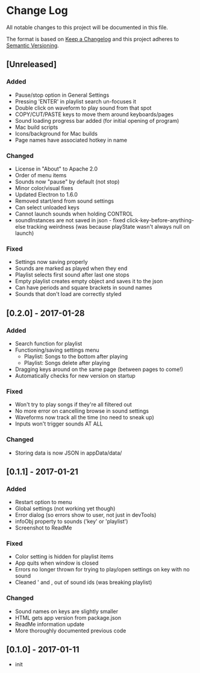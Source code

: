 # Change Log
All notable changes to this project will be documented in this file.

The format is based on [Keep a Changelog](http://keepachangelog.com/)
and this project adheres to [Semantic Versioning](http://semver.org/).

## [Unreleased]
### Added
- Pause/stop option in General Settings
- Pressing 'ENTER' in playlist search un-focuses it
- Double click on waveform to play sound from that spot
- COPY/CUT/PASTE keys to move them around keyboards/pages
- Sound loading progress bar added (for initial opening of program)
- Mac build scripts
- Icons/background for Mac builds
- Page names have associated hotkey in name

### Changed
- License in "About" to Apache 2.0
- Order of menu items
- Sounds now "pause" by default (not stop)
- Minor color/visual fixes
- Updated Electron to 1.6.0
- Removed start/end from sound settings
- Can select unloaded keys
- Cannot launch sounds when holding CONTROL
- soundInstances are not saved in json - fixed click-key-before-anything-else tracking weirdness (was because playState wasn't always null on launch)

### Fixed
- Settings now saving properly
- Sounds are marked as played when they end
- Playlist selects first sound after last one stops
- Empty playlist creates empty object and saves it to the json
- Can have periods and square brackets in sound names
- Sounds that don't load are correctly styled

## [0.2.0] - 2017-01-28
### Added
- Search function for playlist
- Functioning/saving settings menu
    * Playlist: Songs to the bottom after playing
    * Playlist: Songs delete after playing
- Dragging keys around on the same page (between pages to come!)
- Automatically checks for new version on startup

### Fixed
- Won't try to play songs if they're all filtered out
- No more error on cancelling browse in sound settings
- Waveforms now track all the time (no need to sneak up)
- Inputs won't trigger sounds AT ALL

### Changed
- Storing data is now JSON in appData/data/

## [0.1.1] - 2017-01-21
### Added
- Restart option to menu
- Global settings (not working yet though)
- Error dialog (so errors show to user, not just in devTools)
- infoObj property to sounds ('key' or 'playlist')
- Screenshot to ReadMe

### Fixed
- Color setting is hidden for playlist items
- App quits when window is closed
- Errors no longer thrown for trying to play/open settings on key with no sound
- Cleaned ' and , out of sound ids (was breaking playlist)

### Changed
- Sound names on keys are slightly smaller
- HTML gets app version from package.json
- ReadMe information update
- More thoroughly documented previous code

## [0.1.0] - 2017-01-11
- init

